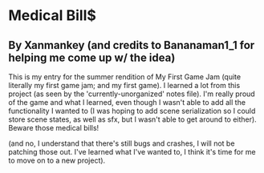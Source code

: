 # Medical Bill$
## By Xanmankey (and credits to Bananaman1_1 for helping me come up w/ the idea)
This is my entry for the summer rendition of My First Game Jam (quite literally my first game jam; and my first game). I learned a lot from this project (as seen by the 'currently-unorganized' notes file). I'm really proud of the game and what I learned, even though I wasn't able to add all the functionality I wanted to (I was hoping to add scene serialization so I could store scene states, as well as sfx, but I wasn't able to get around to either). Beware those medical bills!

(and no, I understand that there's still bugs and crashes, I will not be patching those out. I've learned what I've wanted to, I think it's time for me to move on to a new project).